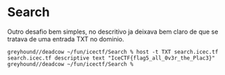 # Search

Outro desafio bem simples, no descritivo ja deixava bem claro de que se tratava de uma entrada TXT no dominio.

```
greyhound//deadcow ~/fun/icectf/Search % host -t TXT search.icec.tf
search.icec.tf descriptive text "IceCTF{flag5_all_0v3r_the_Plac3}"
greyhound//deadcow ~/fun/icectf/Search %
```
